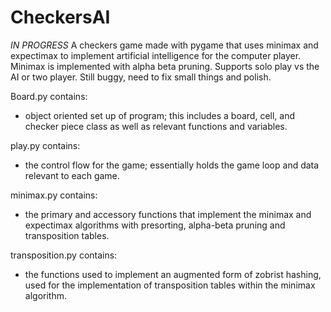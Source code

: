 # CheckersAI
*IN PROGRESS*
A checkers game made with pygame that uses minimax and expectimax to implement artificial intelligence for the computer player. Minimax is implemented with alpha beta pruning.
Supports solo play vs the AI or two player. Still buggy, need to fix small things and polish. 

Board.py contains: 
  - object oriented set up of program; this includes a board, cell, and checker piece class as well as relevant functions and variables. 
 
 play.py contains: 
  - the control flow for the game; essentially holds the game loop and data relevant to each game. 
  
 minimax.py contains: 
  - the primary and accessory functions that implement the minimax and expectimax algorithms with presorting, alpha-beta pruning and transposition tables.
  
transposition.py contains:
  - the functions used to implement an augmented form of zobrist hashing, used for the implementation of transposition tables within the minimax algorithm. 
  
  
